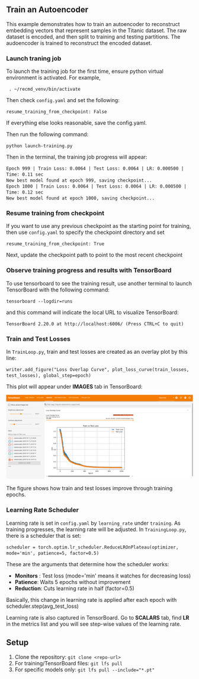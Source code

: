 ## Train an Autoencoder 

This example demonstrates how to train an autoencoder to reconstruct embedding vectors that represent samples in the Titanic dataset. The raw dataset is encoded, and then split to training and testing partitions. The audoencoder is trained to reconstruct the encoded dataset.

### Launch traning job
To launch the training job for the first time, ensure python virtual environment is activated. For example, 

```
 . ~/recmd_venv/bin/activate
```

Then check `config.yaml` and set the following:

```
resume_training_from_checkpoint: False
```
If everything else looks reasonable, save the config.yaml.

 Then run the following command:

```
python launch-training.py
```

Then in the terminal, the training job progress will appear:

```
Epoch 999 | Train Loss: 0.0064 | Test Loss: 0.0064 | LR: 0.000500 | Time: 0.11 sec
New best model found at epoch 999, saving checkpoint...
Epoch 1000 | Train Loss: 0.0064 | Test Loss: 0.0064 | LR: 0.000500 | Time: 0.12 sec
New best model found at epoch 1000, saving checkpoint...
```

### Resume training from checkpoint
If you want to use any previous checkpoint as the starting point for training, then use `config.yaml` to specify the checkpoint directory and set

```
resume_training_from_checkpoint: True
```
Next, update the checkpoint path to point to the most recent checkpoint

### Observe training progress and results with TensorBoard
To use tensorboard to see the training result, use another terminal to launch TensorBoard with the following command:

```
tensorboard --logdir=runs
```

and this command will indicate the local URL to visualize TensorBoard:

```
TensorBoard 2.20.0 at http://localhost:6006/ (Press CTRL+C to quit)
```

### Train and Test Losses
In `TrainLoop.py`, train and test losses are created as an overlay plot by this line:

```
writer.add_figure("Loss Overlap Curve", plot_loss_curve(train_losses, test_losses), global_step=epoch)
```

This plot will appear under **IMAGES** tab in TensorBoard:

![train-test-loss](./images/train-test-loss-overlay.png)

The figure shows how train and test losses improve through training epochs.

### Learning Rate Scheduler
Learning rate is set in `config.yaml` by `learning_rate` under `training`. As training progresses, the learning rate will be adjusted. In `TrainingLoop.py`, there is a scheduler that is set:

```
scheduler = torch.optim.lr_scheduler.ReduceLROnPlateau(optimizer, mode='min', patience=5, factor=0.5)
```

These are the arguments that determine how the scheduler works:
* **Monitors** : Test loss (mode='min' means it watches for decreasing loss)
* **Patience**: Waits 5 epochs without improvement
* **Reduction**: Cuts learning rate in half (factor=0.5)

Basically, this change in learning rate is applied after each epoch with scheduler.step(avg_test_loss)

Learning rate is also captured in TensorBoard. Go to **SCALARS** tab, find **LR** in the metrics list and you will see step-wise values of the learning rate.

## Setup
1. Clone the repository: `git clone <repo-url>`
2. For training/TensorBoard files: `git lfs pull`
3. For specific models only: `git lfs pull --include="*.pt"`

